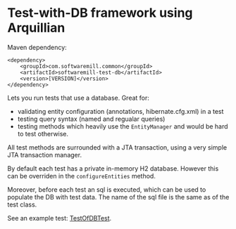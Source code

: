 # Test-with-DB framework using Arquillian

Maven dependency:

    <dependency>
        <groupId>com.softwaremill.common</groupId>
        <artifactId>softwaremill-test-db</artifactId>
        <version>[VERSION]</version>
    </dependency>

Lets you run tests that use a database. Great for:
* validating entity configuration (annotations, hibernate.cfg.xml) in a test
* testing query syntax (named and regualar queries)
* testing methods which heavily use the `EntityManager` and would be hard to test otherwise.

All test methods are surrounded with a JTA transaction, using a very simple JTA transaction manager.

By default each test has a private in-memory H2 database. However this can be overriden in the `configureEntities`
method.

Moreover, before each test an sql is executed, which can be used to populate the DB with test data. The name of the
sql file is the same as of the test class.

See an example test: [TestOfDBTest](/softwaremill/softwaremill-common/tree/master/softwaremill-test/softwaremill-test-db/src/test/java/pl/softwaremill/common/dbtest/).